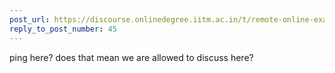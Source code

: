 ```yaml
---
post_url: https://discourse.onlinedegree.iitm.ac.in/t/remote-online-exam-tds-jan-2025/168832/46
reply_to_post_number: 45
---
```

ping here? does that mean we are allowed to discuss here?